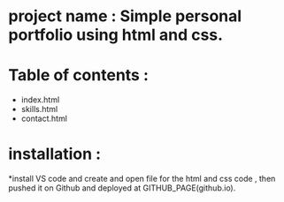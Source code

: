 # project name : Simple personal portfolio using html and css.
# Table of contents : 
 * index.html
 * skills.html
 * contact.html
# installation :
 *install VS code and create and open file for the html and css code , then pushed it on Github and deployed at GITHUB_PAGE(github.io).

